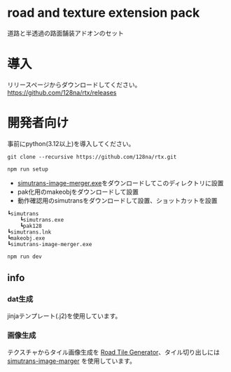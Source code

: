 # road and texture extension pack

道路と半透過の路面舗装アドオンのセット

# 導入

リリースページからダウンロードしてください。
https://github.com/128na/rtx/releases

# 開発者向け

事前にpython(3.12以上)を導入してください。

```
git clone --recursive https://github.com/128na/rtx.git

npm run setup
```

- [simutrans-image-merger.exe](https://github.com/128na/simutrans-image-merger/releases/tag/latest)をダウンロードしてこのディレクトリに設置
- pak化用のmakeobjをダウンロードして設置
- 動作確認用のsimutransをダウンロードして設置、ショットカットを設置

```
┗simutrans
    ┗simutrans.exe
    ┗pak128
┗simutrans.lnk
┗makeobj.exe
┗simutrans-image-merger.exe
```

```
npm run dev
```

## info

### dat生成
jinjaテンプレート(.j2)を使用しています。

### 画像生成
テクスチャからタイル画像生成を [Road Tile Generator](https://github.com/128na/rtg)、タイル切り出しには [
simutrans-image-marger](https://github.com/128na/simutrans-image-merger) を使用しています。
